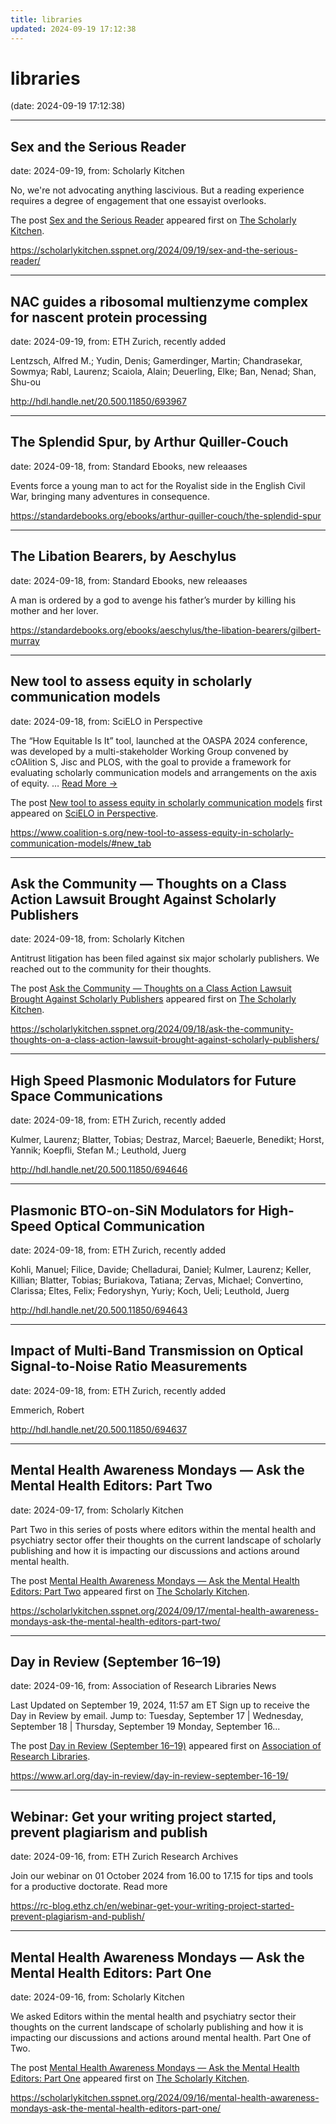 ```yaml
---
title: libraries
updated: 2024-09-19 17:12:38
---
```


# libraries

(date: 2024-09-19 17:12:38)

---

## Sex and the Serious Reader

date: 2024-09-19, from: Scholarly Kitchen

<p>No, we're not advocating anything lascivious. But a reading experience requires a degree of engagement that one essayist overlooks.</p>
<p>The post <a href="https://scholarlykitchen.sspnet.org/2024/09/19/sex-and-the-serious-reader/">Sex and the Serious Reader</a> appeared first on <a href="https://scholarlykitchen.sspnet.org">The Scholarly Kitchen</a>.</p>
 

<https://scholarlykitchen.sspnet.org/2024/09/19/sex-and-the-serious-reader/>

---

## NAC guides a ribosomal multienzyme complex for nascent protein processing

date: 2024-09-19, from: ETH Zurich, recently added

Lentzsch, Alfred M.; Yudin, Denis; Gamerdinger, Martin; Chandrasekar, Sowmya; Rabl, Laurenz; Scaiola, Alain; Deuerling, Elke; Ban, Nenad; Shan, Shu-ou 

<http://hdl.handle.net/20.500.11850/693967>

---

## The Splendid Spur, by Arthur Quiller-Couch

date: 2024-09-18, from: Standard Ebooks, new releaases

Events force a young man to act for the Royalist side in the English Civil War, bringing many adventures in consequence. 

<https://standardebooks.org/ebooks/arthur-quiller-couch/the-splendid-spur>

---

## The Libation Bearers, by Aeschylus

date: 2024-09-18, from: Standard Ebooks, new releaases

A man is ordered by a god to avenge his father’s murder by killing his mother and her lover. 

<https://standardebooks.org/ebooks/aeschylus/the-libation-bearers/gilbert-murray>

---

## New tool to assess equity in scholarly communication models

date: 2024-09-18, from: SciELO in Perspective

<p>The “How Equitable Is It” tool, launched at the OASPA 2024 conference, was developed by a multi-stakeholder Working Group convened by cOAlition S, Jisc and PLOS, with the goal to provide a framework for evaluating scholarly communication models and arrangements on the axis of equity. <span class="ellipsis">&#8230;</span> <span class="more-link-wrap"><a href="https://www.coalition-s.org/new-tool-to-assess-equity-in-scholarly-communication-models/#new_tab" class="more-link"><span>Read More &#8594;</span></a></span></p>
<p>The post <a href="https://www.coalition-s.org/new-tool-to-assess-equity-in-scholarly-communication-models/#new_tab">New tool to assess equity in scholarly communication models</a> first appeared on <a href="https://blog.scielo.org/en">SciELO in Perspective</a>.</p> 

<https://www.coalition-s.org/new-tool-to-assess-equity-in-scholarly-communication-models/#new_tab>

---

## Ask the Community — Thoughts on a Class Action Lawsuit Brought Against Scholarly Publishers

date: 2024-09-18, from: Scholarly Kitchen

<p>Antitrust litigation has been filed against six major scholarly publishers. We reached out to the community for their thoughts.</p>
<p>The post <a href="https://scholarlykitchen.sspnet.org/2024/09/18/ask-the-community-thoughts-on-a-class-action-lawsuit-brought-against-scholarly-publishers/">Ask the Community &#8212; Thoughts on a Class Action Lawsuit Brought Against Scholarly Publishers</a> appeared first on <a href="https://scholarlykitchen.sspnet.org">The Scholarly Kitchen</a>.</p>
 

<https://scholarlykitchen.sspnet.org/2024/09/18/ask-the-community-thoughts-on-a-class-action-lawsuit-brought-against-scholarly-publishers/>

---

## High Speed Plasmonic Modulators for Future Space Communications

date: 2024-09-18, from: ETH Zurich, recently added

Kulmer, Laurenz; Blatter, Tobias; Destraz, Marcel; Baeuerle, Benedikt; Horst, Yannik; Koepfli, Stefan M.; Leuthold, Juerg 

<http://hdl.handle.net/20.500.11850/694646>

---

## Plasmonic BTO-on-SiN Modulators for High-Speed Optical Communication

date: 2024-09-18, from: ETH Zurich, recently added

Kohli, Manuel; Filice, Davide; Chelladurai, Daniel; Kulmer, Laurenz; Keller, Killian; Blatter, Tobias; Buriakova, Tatiana; Zervas, Michael; Convertino, Clarissa; Eltes, Felix; Fedoryshyn, Yuriy; Koch, Ueli; Leuthold, Juerg 

<http://hdl.handle.net/20.500.11850/694643>

---

## Impact of Multi-Band Transmission on Optical Signal-to-Noise Ratio Measurements

date: 2024-09-18, from: ETH Zurich, recently added

Emmerich, Robert 

<http://hdl.handle.net/20.500.11850/694637>

---

## Mental Health Awareness Mondays — Ask the Mental Health Editors: Part Two

date: 2024-09-17, from: Scholarly Kitchen

<p>Part Two in this series of posts where editors within the mental health and psychiatry sector offer their thoughts on the current landscape of scholarly publishing and how it is impacting our discussions and actions around mental health.</p>
<p>The post <a href="https://scholarlykitchen.sspnet.org/2024/09/17/mental-health-awareness-mondays-ask-the-mental-health-editors-part-two/">Mental Health Awareness Mondays &#8212; Ask the Mental Health Editors: Part Two</a> appeared first on <a href="https://scholarlykitchen.sspnet.org">The Scholarly Kitchen</a>.</p>
 

<https://scholarlykitchen.sspnet.org/2024/09/17/mental-health-awareness-mondays-ask-the-mental-health-editors-part-two/>

---

## Day in Review (September 16–19)

date: 2024-09-16, from: Association of Research Libraries News

<p>Last Updated on September 19, 2024, 11:57 am ET Sign up to receive the Day in Review by email. Jump to: Tuesday, September 17 &#124; Wednesday, September 18 &#124; Thursday, September 19 Monday, September 16...</p>
<p>The post <a href="https://www.arl.org/day-in-review/day-in-review-september-16-19/">Day in Review (September 16–19)</a> appeared first on <a href="https://www.arl.org">Association of Research Libraries</a>.</p>
 

<https://www.arl.org/day-in-review/day-in-review-september-16-19/>

---

## Webinar: Get your writing project started, prevent plagiarism and publish

date: 2024-09-16, from: ETH Zurich Research Archives

Join our webinar on 01 October 2024 from 16.00 to 17.15 for tips and tools for a productive doctorate. Read more<img src="https://analytics.library.ethz.ch/piwik.php?idsite=1&amp;rec=1&amp;url=https%3A%2F%2Frc-blog.ethz.ch%2Fen%2Fwebinar-get-your-writing-project-started-prevent-plagiarism-and-publish%2F&amp;action_name=Webinar%3A+Get+your+writing+project+started%2C+prevent+plagiarism+and+publish&amp;urlref=https%3A%2F%2Frc-blog.ethz.ch%2Fen%2Ffeed%2F" style="border:0;width:0;height:0" width="0" height="0" alt="" /> 

<https://rc-blog.ethz.ch/en/webinar-get-your-writing-project-started-prevent-plagiarism-and-publish/>

---

## Mental Health Awareness Mondays — Ask the Mental Health Editors: Part One

date: 2024-09-16, from: Scholarly Kitchen

<p>We asked Editors within the mental health and psychiatry sector their thoughts on the current landscape of scholarly publishing and how it is impacting our discussions and actions around mental health. Part One of Two.</p>
<p>The post <a href="https://scholarlykitchen.sspnet.org/2024/09/16/mental-health-awareness-mondays-ask-the-mental-health-editors-part-one/">Mental Health Awareness Mondays &#8212; Ask the Mental Health Editors: Part One</a> appeared first on <a href="https://scholarlykitchen.sspnet.org">The Scholarly Kitchen</a>.</p>
 

<https://scholarlykitchen.sspnet.org/2024/09/16/mental-health-awareness-mondays-ask-the-mental-health-editors-part-one/>

